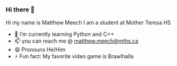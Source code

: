 ### Hi there 👋

Hi my name is Matthew Meech I am a student at Mother Teresa HS

- 🌱 I’m currently learning Python and C++
- 📫 you can reach me @ matthew.meech@mths.ca
- 😄 Pronouns He/Him
- ⚡ Fun fact: My favorite video game is Brawlhalla
